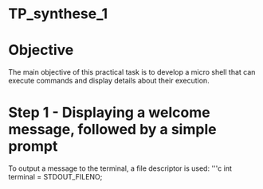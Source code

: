 # TP_synthese_1
# Objective
The main objective of this practical task is to develop a micro shell that can execute commands and display details about their execution.
# Step 1 - Displaying a welcome message, followed by a simple prompt
To output a message to the terminal, a file descriptor is used:
'''c
int terminal = STDOUT_FILENO;
